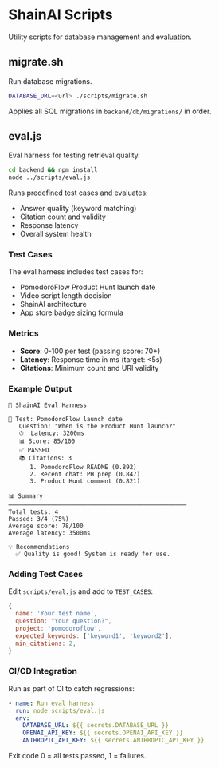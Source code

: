 # ShainAI Scripts

Utility scripts for database management and evaluation.

## migrate.sh

Run database migrations.

```bash
DATABASE_URL=<url> ./scripts/migrate.sh
```

Applies all SQL migrations in `backend/db/migrations/` in order.

## eval.js

Eval harness for testing retrieval quality.

```bash
cd backend && npm install
node ../scripts/eval.js
```

Runs predefined test cases and evaluates:
- Answer quality (keyword matching)
- Citation count and validity
- Response latency
- Overall system health

### Test Cases

The eval harness includes test cases for:
- PomodoroFlow Product Hunt launch date
- Video script length decision
- ShainAI architecture
- App store badge sizing formula

### Metrics

- **Score**: 0-100 per test (passing score: 70+)
- **Latency**: Response time in ms (target: <5s)
- **Citations**: Minimum count and URI validity

### Example Output

```
🧪 ShainAI Eval Harness

📝 Test: PomodoroFlow launch date
   Question: "When is the Product Hunt launch?"
   ⏱  Latency: 3200ms
   📊 Score: 85/100
   ✅ PASSED
   📚 Citations: 3
      1. PomodoroFlow README (0.892)
      2. Recent chat: PH prep (0.847)
      3. Product Hunt comment (0.821)

📊 Summary
──────────────────────────────────────────────────
Total tests: 4
Passed: 3/4 (75%)
Average score: 78/100
Average latency: 3500ms

💡 Recommendations
  ✅ Quality is good! System is ready for use.
```

### Adding Test Cases

Edit `scripts/eval.js` and add to `TEST_CASES`:

```js
{
  name: 'Your test name',
  question: "Your question?",
  project: 'pomodoroflow',
  expected_keywords: ['keyword1', 'keyword2'],
  min_citations: 2,
}
```

### CI/CD Integration

Run as part of CI to catch regressions:

```yaml
- name: Run eval harness
  run: node scripts/eval.js
  env:
    DATABASE_URL: ${{ secrets.DATABASE_URL }}
    OPENAI_API_KEY: ${{ secrets.OPENAI_API_KEY }}
    ANTHROPIC_API_KEY: ${{ secrets.ANTHROPIC_API_KEY }}
```

Exit code 0 = all tests passed, 1 = failures.
